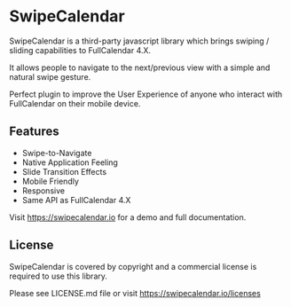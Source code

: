 # SwipeCalendar

SwipeCalendar is a third-party javascript library which brings swiping / sliding capabilities to FullCalendar 4.X.

It allows people to navigate to the next/previous view with a simple and natural swipe gesture.

Perfect plugin to improve the User Experience of anyone who interact with FullCalendar on their mobile device.


## Features

- Swipe-to-Navigate
- Native Application Feeling
- Slide Transition Effects
- Mobile Friendly
- Responsive
- Same API as FullCalendar 4.X

Visit https://swipecalendar.io for a demo and full documentation.


## License

SwipeCalendar is covered by copyright and a commercial license is required to use this library.

Please see LICENSE.md file or visit https://swipecalendar.io/licenses

